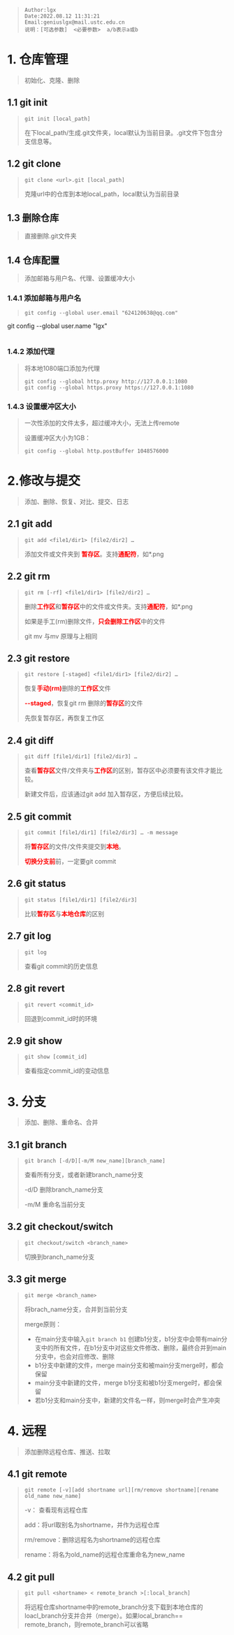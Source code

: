 > ```
> Author:lgx
> Date:2022.08.12 11:31:21
> Email:geniuslgx@mail.ustc.edu.cn 
> 说明：[可选参数]  <必要参数>  a/b表示a或b
> ```

# 1. 仓库管理
>初始化、克隆、删除
## 1.1 git init

>```
>git init [local_path]
>```
>在下local_path/生成.git文件夹，local默认为当前目录。.git文件下包含分支信息等。

## 1.2 git clone

>```
>git clone <url>.git [local_path]
>```
>克隆url中的仓库到本地local_path，local默认为当前目录

## 1.3 删除仓库
>直接删除.git文件夹
## 1.4 仓库配置
>添加邮箱与用户名、代理、设置缓冲大小
### 1.4.1 添加邮箱与用户名
>```
>git config --global user.email "624120638@qq.com"
git config --global user.name "lgx"
>```
### 1.4.2 添加代理
>将本地1080端口添加为代理
>```
>git config --global http.proxy http://127.0.0.1:1080
>git config --global https.proxy https://127.0.0.1:1080
>```
### 1.4.3 设置缓冲区大小
>一次性添加的文件太多，超过缓冲大小，无法上传remote
>
>设置缓冲区大小为1GB：
>
>```
>git config --global http.postBuffer 1048576000
>```
# 2.修改与提交
>添加、删除、恢复、对比、提交、日志
## 2.1 git add 
>```
>git add <file1/dir1> [file2/dir2] …
>```
> 添加文件或文件夹到 <font color="#ff0000">**暂存区**</font>。支持<font color="#ff0000">**通配符**</font>，如*.png

## 2.2 git rm

> ```
> git rm [-rf] <file1/dir1> [file2/dir2] …
> ```
>
> 删除<font color="#ff0000">**工作区**</font>和<font color="#ff0000">**暂存区**</font>中的文件或文件夹。支持<font color="#ff0000">**通配符**</font>，如*.png
>
> 如果是手工(rm)删除文件，<font color="#ff0000">**只会删除工作区**</font>中的文件
>
> git mv 与mv 原理与上相同
## 2.3 git restore

> ```
> git restore [-staged] <file1/dir1> [file2/dir2] …
> ```
>
> 恢复<font color="#ff0000">**手动(rm)**</font>删除的<font color="#ff0000">**工作区**</font>文件
>
> <font color="#ff0000">**--staged**</font>，恢复git rm 删除的<font color="#ff0000">**暂存区**</font>的文件
>
> 先恢复暂存区，再恢复工作区

## 2.4 git diff

> ```
> git diff [file1/dir1] [file2/dir3] …
> ```
>
> 查看<font color="#ff0000">**暂存区**</font>文件/文件夹与<font color="#ff0000">**工作区**</font>的区别，暂存区中必须要有该文件才能比较。
>
> 新建文件后，应该通过git add 加入暂存区，方便后续比较。

## 2.5 git commit

> ```
> git commit [file1/dir1] [file2/dir3] … -m message
> ```
>
> 将<font color="#ff0000">**暂存区**</font>的文件/文件夹提交到<font color="#ff0000">**本地**</font>。
>
> <font color="#ff0000">**切换分支前**</font>前，一定要git commit

## 2.6 git status

> ```
> git status [file1/dir1] [file2/dir3]
> ```
>
> 比较<font color="#ff0000">**暂存区**</font>与<font color="#ff0000">**本地仓库**</font>的区别

## 2.7 git log

> ```
> git log
> ```
>
> 查看git commit的历史信息

## 2.8 git revert

> ```
> git revert <commit_id>
> ```
>
> 回退到commit_id时的环境

## 2.9 git show

> ```
> git show [commit_id]
> ```
>
> 查看指定commit_id的变动信息

# 3. 分支

> 添加、删除、重命名、合并

## 3.1 git branch

> ```
> git branch [-d/D][-m/M new_name][branch_name] 
> ```
>
> 查看所有分支，或者新建branch_name分支
>
> -d/D 删除branch_name分支
>
> -m/M 重命名当前分支

## 3.2 git checkout/switch

> ```
> git checkout/switch <branch_name>
> ```
>
> 切换到branch_name分支

## 3.3 git merge

> ```
> git merge <branch_name>
> ```
>
> 将brach_name分支，合并到当前分支
>
> merge原则：
>
> - 在main分支中输入`git branch b1` 创建b1分支，b1分支中会带有main分支中的所有文件，在b1分支中对这些文件修改、删除，最终合并到main分支中，也会对应修改、删除
> - b1分支中新建的文件，merge main分支和被main分支merge时，都会保留
> - main分支中新建的文件，merge b1分支和被b1分支merge时，都会保留
> - 若b1分支和main分支中，新建的文件名一样，则merge时会产生冲突

# 4. 远程

> 添加删除远程仓库、推送、拉取

## 4.1 git remote

>```
>git remote [-v][add shortname url][rm/remove shortname][rename old_name new_name]	
>```
>
>-v： 查看现有远程仓库
>
>add：将url取别名为shortname，并作为远程仓库
>
>rm/remove：删除远程名为shortname的远程仓库
>
>rename：将名为old_name的远程仓库重命名为new_name

## 4.2 git pull

> ```
> git pull <shortname> < remote_branch >[:local_branch]
> ```
>
> 将远程仓库shortname中的remote_branch分支下载到本地仓库的loacl_branch分支并合并（merge）。如果local_branch== remote_branch，则remote_branch可以省略
